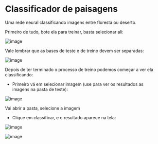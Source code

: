 # Classificador de paisagens 

Uma rede neural classificando imagens entre floresta ou deserto.

Primeiro de tudo, bote ela para treinar, basta selecionar ali:

![image](https://user-images.githubusercontent.com/48841448/86317890-eff72a80-bc06-11ea-81ea-d83a08b65c4f.png)

Vale lembrar que as bases de teste e de treino devem ser separadas:

![image](https://user-images.githubusercontent.com/48841448/86318106-76137100-bc07-11ea-9d79-227181120cb5.png)

Depois de ter terminado o processo de treino podemos começar a ver ela classificando:

* Primeiro vá em selecionar imagem (use para ver os resultados as imagens na pasta de teste):

![image](https://user-images.githubusercontent.com/48841448/86318261-d9050800-bc07-11ea-8fbc-76267c8d4b76.png)

Vai abrir a pasta, selecione a imagem

* Clique em classificar, e o resultado aparece na tela:

![image](https://user-images.githubusercontent.com/48841448/86318332-0baf0080-bc08-11ea-9d0b-f6ed0b1f46c5.png)

![image](https://user-images.githubusercontent.com/48841448/86318397-300add00-bc08-11ea-8be1-1b0aad92d22b.png)
